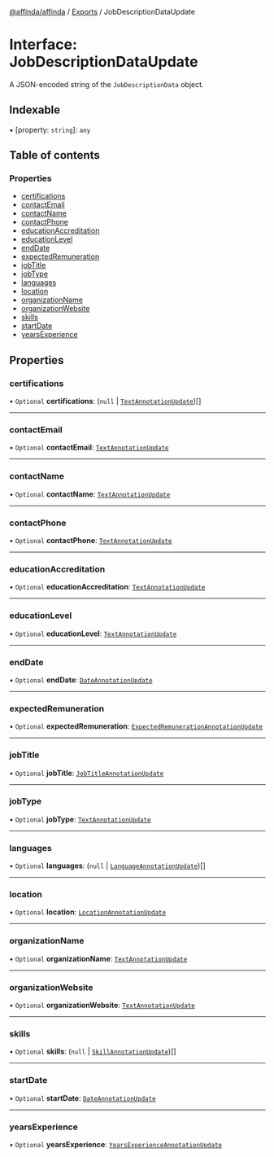 [@affinda/affinda](../README.md) / [Exports](../modules.md) / JobDescriptionDataUpdate

# Interface: JobDescriptionDataUpdate

A JSON-encoded string of the `JobDescriptionData` object.

## Indexable

▪ [property: `string`]: `any`

## Table of contents

### Properties

- [certifications](JobDescriptionDataUpdate.md#certifications)
- [contactEmail](JobDescriptionDataUpdate.md#contactemail)
- [contactName](JobDescriptionDataUpdate.md#contactname)
- [contactPhone](JobDescriptionDataUpdate.md#contactphone)
- [educationAccreditation](JobDescriptionDataUpdate.md#educationaccreditation)
- [educationLevel](JobDescriptionDataUpdate.md#educationlevel)
- [endDate](JobDescriptionDataUpdate.md#enddate)
- [expectedRemuneration](JobDescriptionDataUpdate.md#expectedremuneration)
- [jobTitle](JobDescriptionDataUpdate.md#jobtitle)
- [jobType](JobDescriptionDataUpdate.md#jobtype)
- [languages](JobDescriptionDataUpdate.md#languages)
- [location](JobDescriptionDataUpdate.md#location)
- [organizationName](JobDescriptionDataUpdate.md#organizationname)
- [organizationWebsite](JobDescriptionDataUpdate.md#organizationwebsite)
- [skills](JobDescriptionDataUpdate.md#skills)
- [startDate](JobDescriptionDataUpdate.md#startdate)
- [yearsExperience](JobDescriptionDataUpdate.md#yearsexperience)

## Properties

### certifications

• `Optional` **certifications**: (``null`` \| [`TextAnnotationUpdate`](TextAnnotationUpdate.md))[]

___

### contactEmail

• `Optional` **contactEmail**: [`TextAnnotationUpdate`](TextAnnotationUpdate.md)

___

### contactName

• `Optional` **contactName**: [`TextAnnotationUpdate`](TextAnnotationUpdate.md)

___

### contactPhone

• `Optional` **contactPhone**: [`TextAnnotationUpdate`](TextAnnotationUpdate.md)

___

### educationAccreditation

• `Optional` **educationAccreditation**: [`TextAnnotationUpdate`](TextAnnotationUpdate.md)

___

### educationLevel

• `Optional` **educationLevel**: [`TextAnnotationUpdate`](TextAnnotationUpdate.md)

___

### endDate

• `Optional` **endDate**: [`DateAnnotationUpdate`](DateAnnotationUpdate.md)

___

### expectedRemuneration

• `Optional` **expectedRemuneration**: [`ExpectedRemunerationAnnotationUpdate`](ExpectedRemunerationAnnotationUpdate.md)

___

### jobTitle

• `Optional` **jobTitle**: [`JobTitleAnnotationUpdate`](JobTitleAnnotationUpdate.md)

___

### jobType

• `Optional` **jobType**: [`TextAnnotationUpdate`](TextAnnotationUpdate.md)

___

### languages

• `Optional` **languages**: (``null`` \| [`LanguageAnnotationUpdate`](LanguageAnnotationUpdate.md))[]

___

### location

• `Optional` **location**: [`LocationAnnotationUpdate`](LocationAnnotationUpdate.md)

___

### organizationName

• `Optional` **organizationName**: [`TextAnnotationUpdate`](TextAnnotationUpdate.md)

___

### organizationWebsite

• `Optional` **organizationWebsite**: [`TextAnnotationUpdate`](TextAnnotationUpdate.md)

___

### skills

• `Optional` **skills**: (``null`` \| [`SkillAnnotationUpdate`](SkillAnnotationUpdate.md))[]

___

### startDate

• `Optional` **startDate**: [`DateAnnotationUpdate`](DateAnnotationUpdate.md)

___

### yearsExperience

• `Optional` **yearsExperience**: [`YearsExperienceAnnotationUpdate`](YearsExperienceAnnotationUpdate.md)
